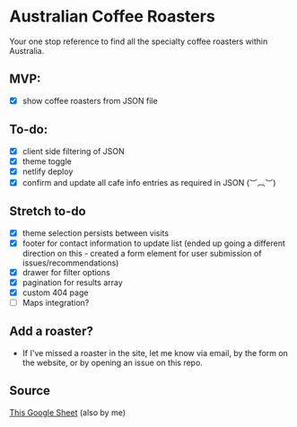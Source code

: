 # Australian Coffee Roasters

Your one stop reference to find all the specialty coffee roasters within Australia. 

## MVP: 
- [x] show coffee roasters from JSON file

## To-do: 
- [x] client side filtering of JSON
- [x] theme toggle
- [x] netlify deploy
- [x] confirm and update all cafe info entries as required in JSON (︶︹︶)

## Stretch to-do
- [x] theme selection persists between visits
- [x] footer for contact information to update list (ended up going a different direction on this - created a form element for user submission of issues/recommendations)
- [x] drawer for filter options 
- [x] pagination for results array
- [x] custom 404 page
- [ ] Maps integration?

## Add a roaster? 
- If I've missed a roaster in the site, let me know via email, by the form on the website, or by opening an issue on this repo. 

## Source
[This Google Sheet](https://docs.google.com/spreadsheets/d/e/2PACX-1vQMtPdz_le8HBLjTgAMK80IEoeZpZZGlZjcAdXh7Xd9Ld0Zy7zRV9duKyB7u_zHifi8nB9LiZogjXtb/pubhtml) (also by me)
